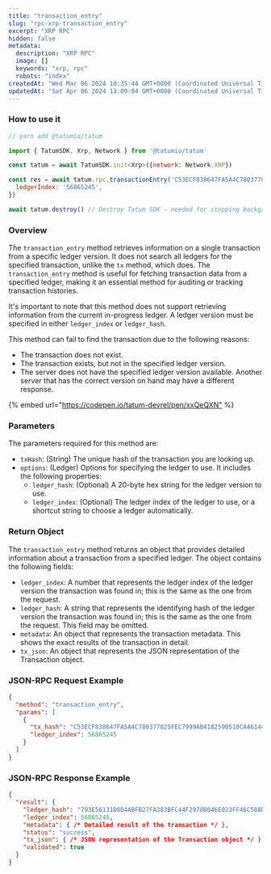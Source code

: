```yaml
---
title: "transaction_entry"
slug: "rpc-xrp-transaction_entry"
excerpt: "XRP RPC"
hidden: false
metadata: 
  description: "XRP RPC"
  image: []
  keywords: "xrp, rpc"
  robots: "index"
createdAt: "Wed Mar 06 2024 10:35:44 GMT+0000 (Coordinated Universal Time)"
updatedAt: "Sat Apr 06 2024 13:09:04 GMT+0000 (Coordinated Universal Time)"
---
```




### How to use it

```javascript
// yarn add @tatumio/tatum

import { TatumSDK, Xrp, Network } from '@tatumio/tatum'

const tatum = await TatumSDK.init<Xrp>({network: Network.XRP})

const res = await tatum.rpc.transactionEntry('C53ECF838647FA5A4C780377025FEC7999AB4182590510CA461444B207AB74A9', {
  ledgerIndex: '56865245',
})

await tatum.destroy() // Destroy Tatum SDK - needed for stopping background jobs
```

### Overview

The `transaction_entry` method retrieves information on a single transaction from a specific ledger version. It does not search all ledgers for the specified transaction, unlike the `tx` method, which does. The `transaction_entry` method is useful for fetching transaction data from a specified ledger, making it an essential method for auditing or tracking transaction histories.

It's important to note that this method does not support retrieving information from the current in-progress ledger. A ledger version must be specified in either `ledger_index` or `ledger_hash`.

This method can fail to find the transaction due to the following reasons:

- The transaction does not exist.
- The transaction exists, but not in the specified ledger version.
- The server does not have the specified ledger version available. Another server that has the correct version on hand may have a different response.

{% embed url="<https://codepen.io/tatum-devrel/pen/xxQeQXN"> %}

### Parameters

The parameters required for this method are:

- `txHash`: (String) The unique hash of the transaction you are looking up.
- `options`: (Ledger) Options for specifying the ledger to use. It includes the following properties:
  - `ledger_hash`: (Optional) A 20-byte hex string for the ledger version to use.
  - `ledger_index`: (Optional) The ledger index of the ledger to use, or a shortcut string to choose a ledger automatically.

### Return Object

The `transaction_entry` method returns an object that provides detailed information about a transaction from a specified ledger. The object contains the following fields:

- `ledger_index`: A number that represents the ledger index of the ledger version the transaction was found in; this is the same as the one from the request.
- `ledger_hash`: A string that represents the identifying hash of the ledger version the transaction was found in; this is the same as the one from the request. This field may be omitted.
- `metadata`: An object that represents the transaction metadata. This shows the exact results of the transaction in detail.
- `tx_json`: An object that represents the JSON representation of the Transaction object.

### JSON-RPC Request Example

```json
{
  "method": "transaction_entry",
  "params": [
    {
      "tx_hash": "C53ECF838647FA5A4C780377025FEC7999AB4182590510CA461444B207AB74A9",
      "ledger_index": 56865245
    }
  ]
}
```

### JSON-RPC Response Example

```json
{
  "result": {
    "ledger_hash": "793E56131D8D4ABFB27FA383BFC44F2978B046E023FF46C588D7E0C874C2472A",
    "ledger_index": 56865245,
    "metadata": { /* Detailed result of the transaction */ },
    "status": "success",
    "tx_json": { /* JSON representation of the Transaction object */ },
    "validated": true
  }
}
```
